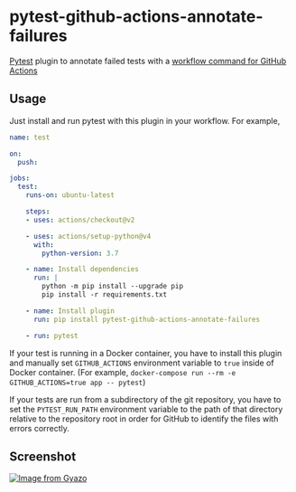 # pytest-github-actions-annotate-failures
[Pytest](https://pypi.org/project/pytest/) plugin to annotate failed tests with a [workflow command for GitHub Actions](https://help.github.com/en/actions/reference/workflow-commands-for-github-actions)

## Usage
Just install and run pytest with this plugin in your workflow. For example,

```yaml
name: test

on:
  push:

jobs:
  test:
    runs-on: ubuntu-latest

    steps:
    - uses: actions/checkout@v2

    - uses: actions/setup-python@v4
      with:
        python-version: 3.7

    - name: Install dependencies
      run: |
        python -m pip install --upgrade pip
        pip install -r requirements.txt

    - name: Install plugin
      run: pip install pytest-github-actions-annotate-failures

    - run: pytest
```

If your test is running in a Docker container, you have to install this plugin and manually set `GITHUB_ACTIONS` environment variable to `true` inside of Docker container. (For example, `docker-compose run --rm -e GITHUB_ACTIONS=true app -- pytest`)

If your tests are run from a subdirectory of the git repository, you have to set the `PYTEST_RUN_PATH` environment variable to the path of that directory relative to the repository root in order for GitHub to identify the files with errors correctly.

## Screenshot
[![Image from Gyazo](https://i.gyazo.com/b578304465dd1b755ceb0e04692a57d9.png)](https://gyazo.com/b578304465dd1b755ceb0e04692a57d9)
